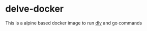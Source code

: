 # delve-docker

This is a alpine based docker image to run [dlv](https://github.com/go-delve/delve) and go commands
